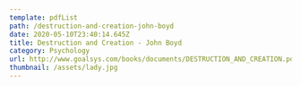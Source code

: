 ```yaml
---
template: pdfList
path: /destruction-and-creation-john-boyd
date: 2020-05-10T23:40:14.645Z
title: Destruction and Creation - John Boyd
category: Psychology
url: http://www.goalsys.com/books/documents/DESTRUCTION_AND_CREATION.pdf
thumbnail: /assets/lady.jpg
---
```

